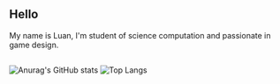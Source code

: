 ## Hello
My name is Luan, I'm student of science computation and passionate in game design.

## 

![Anurag's GitHub stats](https://github-readme-stats.vercel.app/api?username=Luan-Marc&hide=contribs,prs&show_icons=true&theme=gruvbox&bg_color=00000000&card_width=1000)
![Top Langs](https://github-readme-stats.vercel.app/api/top-langs/?username=anuraghazra&layout=compact&theme=gruvbox&bg_color=00000000)
